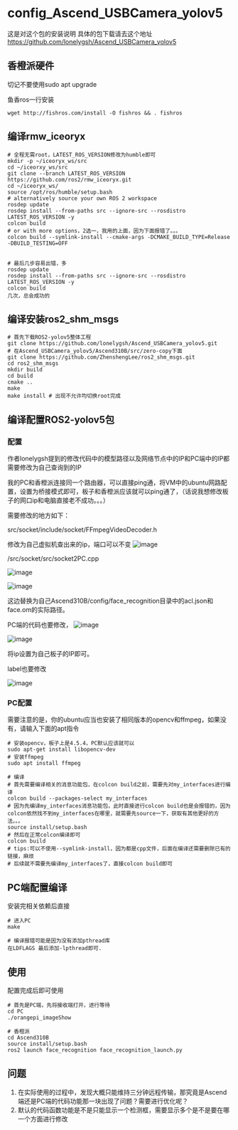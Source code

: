 # config_Ascend_USBCamera_yolov5
这是对这个包的安装说明
具体的包下载请去这个地址
https://github.com/lonelygsh/Ascend_USBCamera_yolov5
## 香橙派硬件

切记不要使用sudo apt upgrade

鱼香ros一行安装

```
wget http://fishros.com/install -O fishros && . fishros
```

## 编译rmw_iceoryx

```
# 全程无需root，LATEST_ROS_VERSION修改为humble即可
mkdir -p ~/iceoryx_ws/src
cd ~/iceorxy_ws/src
git clone --branch LATEST_ROS_VERSION https://github.com/ros2/rmw_iceoryx.git
cd ~/iceoryx_ws/
source /opt/ros/humble/setup.bash  
# alternatively source your own ROS 2 workspace
rosdep update
rosdep install --from-paths src --ignore-src --rosdistro LATEST_ROS_VERSION -y
colcon build
# or with more options，2选一，我用的上面，因为下面报错了。。。
colcon build --symlink-install --cmake-args -DCMAKE_BUILD_TYPE=Release -DBUILD_TESTING=OFF


# 最后几步容易出错，多
rosdep update
rosdep install --from-paths src --ignore-src --rosdistro LATEST_ROS_VERSION -y
colcon build
几次，总会成功的
```

## 编译安装ros2_shm_msgs

```
# 首先下载ROS2-yolov5整体工程
git clone https://github.com/lonelygsh/Ascend_USBCamera_yolov5.git
# 在Ascend_USBCamera_yolov5/Ascend310B/src/zero-copy下面
git clone https://github.com/ZhenshengLee/ros2_shm_msgs.git
cd ros2_shm_msgs
mkdir build
cd build
cmake ..
make
make install # 出现不允许均切换root完成
```



## 编译配置ROS2-yolov5包

### 配置

作者lonelygsh提到的修改代码中的模型路径以及网络节点中的IP和PC端中的IP都需要修改为自己查询到的IP

我的PC和香橙派连接同一个路由器，可以直接ping通，将VM中的ubuntu网路配置，设置为桥接模式即可，板子和香橙派应该就可以ping通了，（话说我想修改板子的网口ip和电脑直接老不成功。。。）

需要修改的地方如下：

src/socket/include/socket/FFmpegVideoDecoder.h

修改为自己虚拟机查出来的ip，端口可以不变
![image](https://github.com/XuLearner6/config_Ascend_USBCamera_yolov5/assets/129271489/31c2d158-5756-4dfe-bb4a-8dcacd77c385)



/src/socket/src/socket2PC.cpp

![image](https://github.com/XuLearner6/config_Ascend_USBCamera_yolov5/assets/129271489/5587992d-56a7-4a1a-b4af-8de2597111c2)

![image](https://github.com/XuLearner6/config_Ascend_USBCamera_yolov5/assets/129271489/b1d61b0b-aaec-4d4e-9ada-e58079481e34)



这边替换为自己Ascend310B/config/face_recognition目录中的acl.json和face.om的实际路径。

PC端的代码也要修改，
![image](https://github.com/XuLearner6/config_Ascend_USBCamera_yolov5/assets/129271489/16d85b92-ef79-4b71-88db-8e62021772b7)


![image](https://github.com/XuLearner6/config_Ascend_USBCamera_yolov5/assets/129271489/303cd1d7-987d-478b-9b17-1559e7bdfb6d)


将ip设置为自己板子的IP即可。

label也要修改

![image](https://github.com/XuLearner6/config_Ascend_USBCamera_yolov5/assets/129271489/6a9c0bc6-3ff5-413b-84bb-3a4f917e83ef)




### PC配置

需要注意的是，你的ubuntu应当也安装了相同版本的opencv和ffmpeg，如果没有，请输入下面的apt指令

```
# 安装opencv，板子上是4.5.4，PC默认应该就可以
sudo apt-get install libopencv-dev
# 安装ffmpeg
sudo apt install ffmpeg
```



```
# 编译
# 首先需要编译相关的消息功能包，在colcon build之前，需要先对my_interfaces进行编译
colcon build --packages-select my_interfaces
# 因为先编译my_interfaces消息功能包，此时直接进行colcon build也是会报错的，因为colcon依然找不到my_interfaces在哪里，就需要先source一下，获取有其他更好的方法。。。
source install/setup.bash
# 然后在正常colcon编译即可
colcon build
# tips:可以不使用--symlink-install，因为都是cpp文件，后面在编译还需要删除已有的链接，麻烦
# 后续就不需要先编译my_interfaces了，直接colcon build即可
```

## PC端配置编译

安装完相关依赖后直接

```
# 进入PC
make

# 编译报错可能是因为没有添加pthread库
在LDFLAGS 最后添加-lpthread即可.
```

## 使用

配置完成后即可使用

```
# 首先是PC端，先将接收端打开，进行等待
cd PC
./orangepi_imageShow

# 香橙派
cd Ascend310B
source install/setup.bash
ros2 launch face_recognition face_recognition_launch.py
```



## 问题

1. 在实际使用的过程中，发现大概只能维持三分钟远程传输，那究竟是Ascend端还是PC端的代码功能那一块出现了问题？需要进行优化呢？
2. 默认的代码函数功能是不是只能显示一个检测框，需要显示多个是不是要在哪一个方面进行修改



